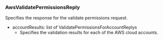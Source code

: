### AwsValidatePermissionsReply
Specifies the response for the validate
permissions request.

- accountResults: list of ValidatePermissionsForAccountReplys
  - Specifies the validation results for each of the
AWS cloud accounts.
